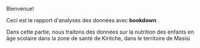 Bienvenue! 

Ceci est le rapport d'analyses des données  avec **bookdown** . 

Dans cette partie, nous traitons des données sur la nutrition des enfants en âge scolaire dans la zone de santé de Kiritche, dans le territoire de Masisi

